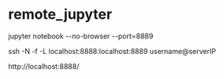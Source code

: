 # remote_jupyter

jupyter notebook --no-browser --port=8889

ssh -N -f -L localhost:8888:localhost:8889 username@serverIP

http://localhost:8888/
